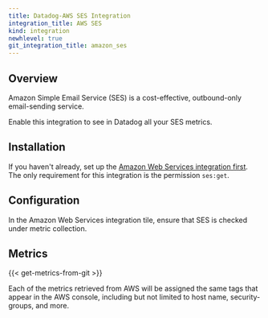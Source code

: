 ```yaml
---
title: Datadog-AWS SES Integration
integration_title: AWS SES
kind: integration
newhlevel: true
git_integration_title: amazon_ses
---
```


## Overview

Amazon Simple Email Service (SES) is a cost-effective, outbound-only email-sending service.

Enable this integration to see in Datadog all your SES metrics.

## Installation

If you haven't already, set up the [Amazon Web Services integration first](/integrations/aws). The only requirement for this integration is the permission `ses:get`.

## Configuration

In the Amazon Web Services integration tile, ensure that SES is checked under metric collection.

## Metrics

{{< get-metrics-from-git >}}

Each of the metrics retrieved from AWS will be assigned the same tags that appear in the AWS console, including but not limited to host name, security-groups, and more.

